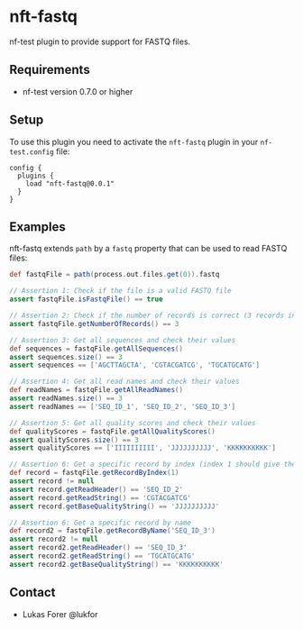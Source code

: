 # nft-fastq

nf-test plugin to provide support for FASTQ files.

## Requirements

- nf-test version 0.7.0 or higher

## Setup

To use this plugin you need to activate the `nft-fastq` plugin in your `nf-test.config` file:

```
config {
  plugins {
    load "nft-fastq@0.0.1"
  }
}
```

## Examples

nft-fastq extends `path` by a `fastq` property that can be used to read FASTQ files:

```groovy
def fastqFile = path(process.out.files.get(0)).fastq

// Assertion 1: Check if the file is a valid FASTQ file
assert fastqFile.isFastqFile() == true

// Assertion 2: Check if the number of records is correct (3 records in the provided test file)
assert fastqFile.getNumberOfRecords() == 3

// Assertion 3: Get all sequences and check their values
def sequences = fastqFile.getAllSequences()
assert sequences.size() == 3
assert sequences == ['AGCTTAGCTA', 'CGTACGATCG', 'TGCATGCATG']

// Assertion 4: Get all read names and check their values
def readNames = fastqFile.getAllReadNames()
assert readNames.size() == 3
assert readNames == ['SEQ_ID_1', 'SEQ_ID_2', 'SEQ_ID_3']

// Assertion 5: Get all quality scores and check their values
def qualityScores = fastqFile.getAllQualityScores()
assert qualityScores.size() == 3
assert qualityScores == ['IIIIIIIIII', 'JJJJJJJJJJ', 'KKKKKKKKKK']

// Assertion 6: Get a specific record by index (index 1 should give the second record)
def record = fastqFile.getRecordByIndex(1)
assert record != null
assert record.getReadHeader() == 'SEQ_ID_2'
assert record.getReadString() == 'CGTACGATCG'
assert record.getBaseQualityString() == 'JJJJJJJJJJ'

// Assertion 6: Get a specific record by name
def record2 = fastqFile.getRecordByName('SEQ_ID_3')
assert record2 != null
assert record2.getReadHeader() == 'SEQ_ID_3'
assert record2.getReadString() == 'TGCATGCATG'
assert record2.getBaseQualityString() == 'KKKKKKKKKK'
```

## Contact

- Lukas Forer @lukfor
